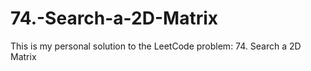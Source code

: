 # 74.-Search-a-2D-Matrix
This is my personal solution to the LeetCode problem: 74. Search a 2D Matrix
